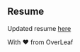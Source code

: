 ## Resume

Updated resume [here](https://github.com/prateekiiest/Resume/blob/master/resumeprateekiiest%20(2).pdf)

With :heart: from OverLeaf
